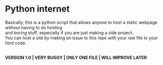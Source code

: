 # Python internet<br>
Basically, this is a python script that allows anyone to host a static webpage without having to do hosting<br>
and boring stuff, especially if you are just making a side project.<br>
You can host a site by making an issue to this repo with your raw file to your html code.
<br><br>

**VERSION 1.0 | VERY BUGGY | ONLY ONE FILE | WILL IMPROVE LATER**
